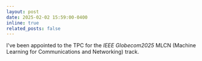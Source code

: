 ```yaml
---
layout: post
date: 2025-02-02 15:59:00-0400
inline: true
related_posts: false
---
```


I've been appointed to the TPC for the <i>IEEE Globecom2025</i> MLCN (Machine Learning for Communications and Networking) track.

